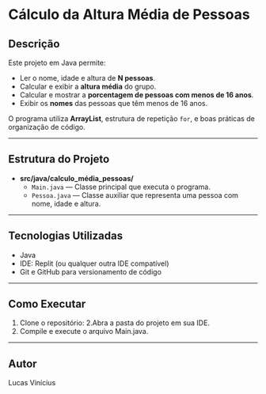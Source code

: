 # Cálculo da Altura Média de Pessoas

## Descrição

Este projeto em Java permite:

- Ler o nome, idade e altura de **N pessoas**.
- Calcular e exibir a **altura média** do grupo.
- Calcular e mostrar a **porcentagem de pessoas com menos de 16 anos**.
- Exibir os **nomes** das pessoas que têm menos de 16 anos.

O programa utiliza **ArrayList**, estrutura de repetição `for`, e boas práticas de organização de código.

---

## Estrutura do Projeto

- **src/java/calculo_média_pessoas/**
  - `Main.java` — Classe principal que executa o programa.
  - `Pessoa.java` — Classe auxiliar que representa uma pessoa com nome, idade e altura.

---

## Tecnologias Utilizadas

- Java
- IDE: Replit (ou qualquer outra IDE compatível)
- Git e GitHub para versionamento de código

---

## Como Executar

1. Clone o repositório:
2.Abra a pasta do projeto em sua IDE.
3. Compile e execute o arquivo Main.java.

---

## Autor

Lucas Vinícius
